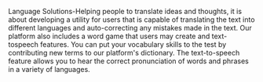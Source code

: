 Language Solutions-Helping people to translate ideas and thoughts, it is about developing a utility for users that is capable of translating the text into different languages and auto-correcting any mistakes made in the text.
Our platform also includes a word game that users may create and text-tospeech features. You can put your vocabulary skills to the test by contributing new terms to our platform's dictionary. The text-to-speech feature allows you to hear the correct pronunciation of words and phrases in a variety of languages.
